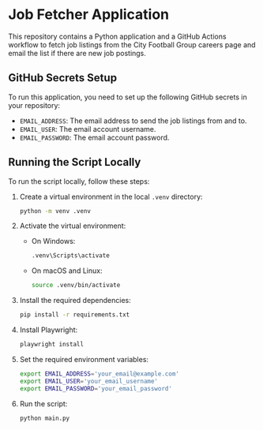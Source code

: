 # Job Fetcher Application

This repository contains a Python application and a GitHub Actions workflow to fetch job listings from the City Football Group careers page and email the list if there are new job postings.

## GitHub Secrets Setup

To run this application, you need to set up the following GitHub secrets in your repository:

- `EMAIL_ADDRESS`: The email address to send the job listings from and to.
- `EMAIL_USER`: The email account username.
- `EMAIL_PASSWORD`: The email account password.

## Running the Script Locally

To run the script locally, follow these steps:

1. Create a virtual environment in the local `.venv` directory:
    ```sh
    python -m venv .venv
    ```

2. Activate the virtual environment:
    - On Windows:
        ```sh
        .venv\Scripts\activate
        ```
    - On macOS and Linux:
        ```sh
        source .venv/bin/activate
        ```

3. Install the required dependencies:
    ```sh
    pip install -r requirements.txt
    ```

4. Install Playwright:
    ```sh
    playwright install
    ```

5. Set the required environment variables:
    ```sh
    export EMAIL_ADDRESS='your_email@example.com'
    export EMAIL_USER='your_email_username'
    export EMAIL_PASSWORD='your_email_password'
    ```

6. Run the script:
    ```sh
    python main.py
    ```
